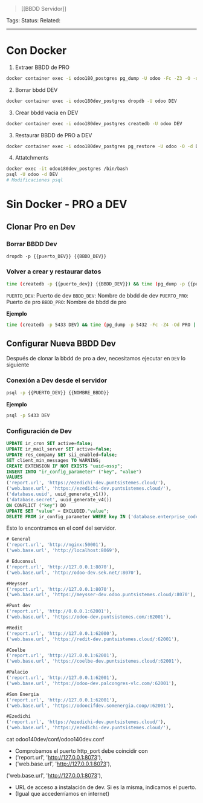 > [[BBDD Servidor]]

Tags: 
Status: 
Related: 

___

# Con Docker

1. Extraer BBDD de PRO
```sh
docker container exec -i odoo180_postgres pg_dump -U odoo -Fc -Z3 -O -d PRO > /opt/odoo/odoo180/PRO.dump
```
2. Borrar bbdd DEV
```sh
docker container exec -i odoo180dev_postgres dropdb -U odoo DEV
```
3. Crear bbdd vacia en DEV
```sh
docker container exec -i odoo180dev_postgres createdb -U odoo DEV
```
3. Restaurar BBDD de PRO a DEV
```sh
docker container exec -i odoo180dev_postgres pg_restore -U odoo -O -d DEV < /opt/odoo/odoo180/PRO.dump
```
4. Attatchments
```sh
docker exec -it odoo180dev_postgres /bin/bash
psql -U odoo -d DEV
# Modificaciones psql
```
# Sin Docker - PRO a DEV

## Clonar Pro en Dev

### Borrar BBDD Dev
```
dropdb -p {{puerto_DEV}} {{BBDD_DEV}}
```

### Volver a crear y restaurar datos
```bash
time (createdb -p {{puerto_dev}} {{BBDD_DEV}}) && time (pg_dump -p {{puerto_pro}} -Fc -Z4 -Od {{BBDD_PRO}} | pg_restore -p {{puerto_dev}} -Od {{BBDD_DEV}})
```

`PUERTO_DEV`: Puerto de dev
`BBDD_DEV`: Nombre de bbdd de dev
`PUERTO_PRO`: Puerto de pro
`BBDD_PRO`: Nombre de bbdd de pro

**Ejemplo**
```bash
time (createdb -p 5433 DEV) && time (pg_dump -p 5432 -Fc -Z4 -Od PRO | pg_restore -p 5433 -Od DEV)
```
## Configurar Nueva BBDD Dev
Después de clonar la bbdd de pro a dev, necesitamos ejecutar en `DEV` lo siguiente

### Conexión a Dev desde el servidor
```bash
psql -p {{PUERTO_DEV}} {{NOMBRE_BBDD}}
```
**Ejemplo**
```bash
psql -p 5433 DEV
```

### Configuración de Dev
```sql
UPDATE ir_cron SET active=false;
UPDATE ir_mail_server SET active=false;
UPDATE res_company SET sii_enabled=false;
SET client_min_messages TO WARNING;
CREATE EXTENSION IF NOT EXISTS "uuid-ossp";
INSERT INTO "ir_config_parameter" ("key", "value")
VALUES
('report.url', 'https://ezedichi-dev.puntsistemes.cloud/'),
('web.base.url', 'https://ezedichi-dev.puntsistemes.cloud/'),
('database.uuid', uuid_generate_v1()),
('database.secret', uuid_generate_v4())
ON CONFLICT ("key") DO
UPDATE SET "value" = EXCLUDED."value";
DELETE FROM ir_config_parameter WHERE key IN ('database.enterprise_code', 'odoo_ocn.project_id', 'mail_mobile.enable_ocn');
```

Esto lo encontramos en el conf del servidor.
```sql
# General
('report.url', 'http://nginx:50001'),
('web.base.url', 'http://localhost:8069'),

# Educonsul
('report.url', 'http://127.0.0.1:8070'),
('web.base.url', 'http://odoo-dev.sek.net/:8070'),

#Meysser
('report.url', 'http://127.0.0.1:8070'),
('web.base.url', 'https://meysser-dev.odoo.puntsistemes.cloud/:8070'),

#Punt dev
('report.url', 'http://0.0.0.1:62001'),
('web.base.url', 'https://odoo-dev.puntsistemes.com/:62001'),

#Redit
('report.url', 'http://127.0.0.1:62000'),
('web.base.url', 'https://redit-dev.puntsistemes.cloud/:62001'),

#Coelbe
('report.url', 'http://127.0.0.1:62001'),
('web.base.url', 'https://coelbe-dev.puntsistemes.cloud/:62001'),

#Palacio
('report.url', 'http://127.0.0.1:62001'),
('web.base.url', 'https://odoo-dev.palcongres-vlc.com/:62001'),

#Som Energia
('report.url', 'http://127.0.0.1:62001'),
('web.base.url', 'https://odoocifdev.somenergia.coop/:62001'),

#Ezedichi
('report.url', 'https://ezedichi-dev.puntsistemes.cloud/'),
('web.base.url', 'https://ezedichi-dev.puntsistemes.cloud/'),
```


cat odoo140dev/conf/odoo140dev.conf
- Comprobamos el puerto http_port debe coincidir con 
- ('report.url', 'http://127.0.0.1:8073'),
- ('web.base.url', 'http://127.0.0.1:8073'),

('web.base.url', 'http://127.0.0.1:8073'),
- URL de acceso a instalación de dev. Si es la misma, indicamos el puerto.
- (Igual que accederríamos en internet)

